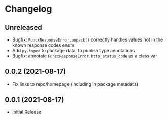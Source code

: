 # Changelog

## Unreleased

- Bugfix: `FuncxResponseError.unpack()` correctly handles values not in the
  known response codes enum
- Add `py.typed` to package data, to publish type annotations
- Bugfix: annotate `FuncxResponseError.http_status_code` as a class var

## 0.0.2 (2021-08-17)

- Fix links to repo/homepage (including in package metadata)

## 0.0.1 (2021-08-17)

- Initial Release
